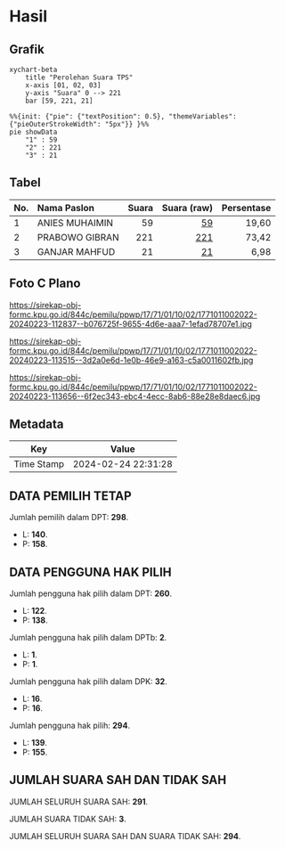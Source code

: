 # Hasil

## Grafik

```mermaid
xychart-beta
    title "Perolehan Suara TPS"
    x-axis [01, 02, 03]
    y-axis "Suara" 0 --> 221
    bar [59, 221, 21]
```

```mermaid
%%{init: {"pie": {"textPosition": 0.5}, "themeVariables": {"pieOuterStrokeWidth": "5px"}} }%%
pie showData
    "1" : 59
    "2" : 221
    "3" : 21
```

## Tabel

| No. | Nama Paslon    | Suara | Suara (raw) | Persentase |
|:--- |:-------------- | -----:| -----------:| ----------:|
| 1   | ANIES MUHAIMIN | 59    | [59][p-1]   | 19,60      |
| 2   | PRABOWO GIBRAN | 221   | [221][p-2]  | 73,42      |
| 3   | GANJAR MAHFUD  | 21    | [21][p-3]   | 6,98       |


[p-1]: https://github.com/gigit-pemilu/pemilu-2024-17-bengkulu/blob/main/pilpres/hitung-suara/sub/17-bengkulu/sub/71-kota-bengkulu/sub/01-selebar/sub/1002-sukarami/sub/022-tps/sub/paslon-1.txt
[p-2]: https://github.com/gigit-pemilu/pemilu-2024-17-bengkulu/blob/main/pilpres/hitung-suara/sub/17-bengkulu/sub/71-kota-bengkulu/sub/01-selebar/sub/1002-sukarami/sub/022-tps/sub/paslon-2.txt
[p-3]: https://github.com/gigit-pemilu/pemilu-2024-17-bengkulu/blob/main/pilpres/hitung-suara/sub/17-bengkulu/sub/71-kota-bengkulu/sub/01-selebar/sub/1002-sukarami/sub/022-tps/sub/paslon-3.txt

## Foto C Plano

https://sirekap-obj-formc.kpu.go.id/844c/pemilu/ppwp/17/71/01/10/02/1771011002022-20240223-112837--b076725f-9655-4d6e-aaa7-1efad78707e1.jpg

https://sirekap-obj-formc.kpu.go.id/844c/pemilu/ppwp/17/71/01/10/02/1771011002022-20240223-113515--3d2a0e6d-1e0b-46e9-a163-c5a0011602fb.jpg

https://sirekap-obj-formc.kpu.go.id/844c/pemilu/ppwp/17/71/01/10/02/1771011002022-20240223-113656--6f2ec343-ebc4-4ecc-8ab6-88e28e8daec6.jpg


## Metadata

| Key        | Value               |
| ---------- | ------------------- |
| Time Stamp | 2024-02-24 22:31:28 |


## DATA PEMILIH TETAP

Jumlah pemilih dalam DPT: **298**.
 * L: **140**.
 * P: **158**.

## DATA PENGGUNA HAK PILIH

Jumlah pengguna hak pilih dalam DPT: **260**.
 * L: **122**.
 * P: **138**.

Jumlah pengguna hak pilih dalam DPTb: **2**.
 * L: **1**.
 * P: **1**.

Jumlah pengguna hak pilih dalam DPK: **32**.
 * L: **16**.
 * P: **16**.

Jumlah pengguna hak pilih: **294**.
 * L: **139**.
 * P: **155**.

## JUMLAH SUARA SAH DAN TIDAK SAH

JUMLAH SELURUH SUARA SAH: **291**.

JUMLAH SUARA TIDAK SAH: **3**.

JUMLAH SELURUH SUARA SAH DAN SUARA TIDAK SAH: **294**.


